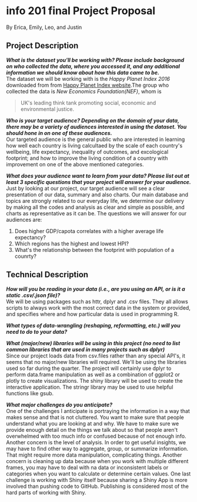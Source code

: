 # info 201 final Project Proposal
By Erica, Emily, Leo, and Justin

## Project Description
_**What is the dataset you'll be working with?  Please include background on who collected the data, where you accessed it, and any additional information we should know about how this data came to be.**_  
  The dataset we will be working with is the _Happy Planet Index 2016_ downloaded from from [Happy Planet Index website](http://happyplanetindex.org//).The group who collected the data is _New Economics Foundation(NEF)_, whom is 
  >  UK's leading think tank promoting social, economic and environmental justice.
  
_**Who is your target audience?  Depending on the domain of your data, there may be a variety of audiences interested in using the dataset.  You should hone in on one of these audiences.**_  
  Our targeted audience is the general public who are interested in learning how well each country is living calcultaed by the scale of each country's wellbeing, life expectancy, inequality of outcomes, and excological footprint; and how to improve the living condition of a country with improvement on one of the above mentioned categories.

_**What does your audience want to learn from your data?  Please list out at least 3 specific questions that your project will answer for your audience.**_  
  Just by looking at our project, our target audience will see a clear presentation of our data, summary and also charts. Our main database and topics are strongly related to our everyday life, we determine our delivery by making all the codes and analysis as clear and simple as possible, and charts as representative as it can be. The questions we will answer for our audiences are: 
  1. Does higher GDP/capota correlates with a higher average life expectancy? 
  2. Which regions has the highest and lowest HPI? 
  3. What's the relationship between the footprint with population of a counrty?

## Technical Description
_**How will you be reading in your data (i.e., are you using an API, or is it a static .csv/.json file)?**_  
  We will be using packages such as httr, dplyr and .csv files. They all allows scripts to always work with the most correct data in the system or provided, and specifies where and how particular data is used in programming R.

_**What types of data-wrangling (reshaping, reformatting, etc.) will you need to do to your data?**_

_**What (major/new) libraries will be using in this project (no need to list common libraries that are used in many projects such as dplyr)**_  
  Since our project loads data from csv.files rather than any special API's, it seems that no major/new libraries will required. We'll be using the libraries used so far during the quarter. The project will certainly use dplyr to perform data.frame manipulation as well as a combination of ggplot2 or plotly to create visualizations. The shiny library will be used to create the interactive application.  The stringr library may be used to use helpful functions like gsub.

_**What major challenges do you anticipate?**_  
  One of the challenges I anticipate is portraying the information in a way that makes sense and that is not cluttered. You want to make sure that people understand what you are looking at and why. We have to make sure we provide enough detail on the things we talk about so that people aren't overwhelmed with too much info or confused because of not enough info. Another concern is the level of analysis. In order to get useful insights, we may have to find other way to aggregate, group, or summarize information. That might require more data manipulation, complicating things. Another concern is cleaning up data because when you work with multiple different frames, you may have to deal with na data or inconsistent labels or categories when you want to calculate or determine certain values. One last challenge is working with Shiny itself because sharing a Shiny App is more involved than pushing code to GitHub. Publishing is considered most of the hard parts of working with Shiny.